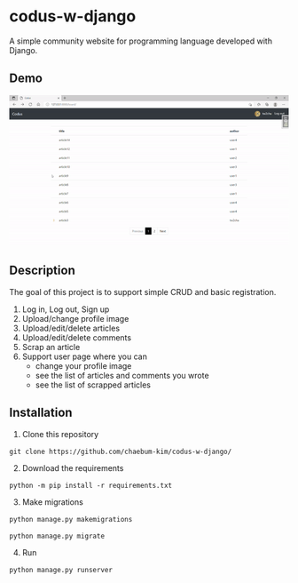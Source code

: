 # codus-w-django
A simple community website for programming language developed with Django.

## Demo
![Demo](https://github.com/chaebum-kim/codus-w-django/blob/master/demo.gif)

## Description
The goal of this project is to support simple CRUD and basic registration.<br>

1. Log in, Log out, Sign up
2. Upload/change profile image
3. Upload/edit/delete articles
4. Upload/edit/delete comments
5. Scrap an article
6. Support user page where you can
    - change your profile image
    - see the list of articles and comments you wrote
    - see the list of scrapped articles


## Installation
1. Clone this repository
```
git clone https://github.com/chaebum-kim/codus-w-django/
```
2. Download the requirements
```
python -m pip install -r requirements.txt
```
3. Make migrations
```
python manage.py makemigrations
```
```
python manage.py migrate
```
4. Run
```
python manage.py runserver
```


 
